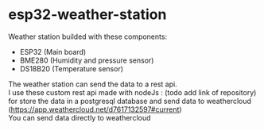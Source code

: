 # esp32-weather-station
Weather station builded with these components: <br />

- ESP32 (Main board)
- BME280 (Humidity and pressure sensor)
- DS18B20 (Temperature sensor)

The weather station can send the data to a rest api. <br />
I use these custom rest api made with nodeJs : (todo add link of repository) <br />
for store the data in a postgresql database and send data to weathercloud (https://app.weathercloud.net/d7617132597#current) <br />
You can send data directly to weathercloud
